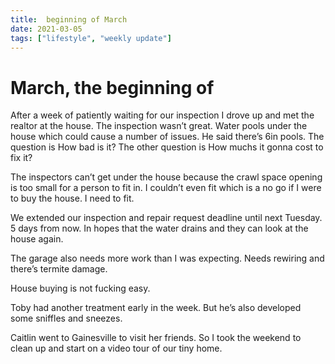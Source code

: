 ```yaml
---
title:  beginning of March
date: 2021-03-05
tags: ["lifestyle", "weekly update"]
---
```

# March, the beginning of
After a week of patiently waiting for our inspection I drove up and met the realtor at the house. 
The inspection wasn’t great. 
Water pools under the house which could cause a number of issues. 
He said there’s 6in pools. 
The question is
How bad is it?
The other question is
How muchs it gonna cost to fix it?

The inspectors can’t get under the house because the crawl space opening is too small for a person to fit in. I couldn’t even fit which is a no go if I were to buy the house. I need to fit. 

We extended our inspection and repair request deadline until next Tuesday. 5 days from now. In hopes that the water drains and they can look at the house again. 

The garage also needs more work than I was expecting. Needs rewiring and there’s termite damage. 

House buying is not fucking easy. 


Toby had another treatment early in the week. But he’s also developed some sniffles and sneezes. 


Caitlin went to Gainesville to visit her friends. So I took the weekend to clean up and start on a video tour of our tiny home. 

